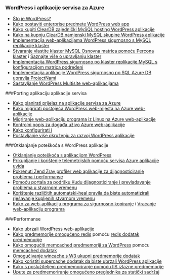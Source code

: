 
### <a name="wordpress-and-azure-app-service"></a>WordPress i aplikacije servisa za Azure
   
- [Što je WordPress?](https://wordpress.org/)
- [Kako postaviti enterprise predmete WordPress web app](../articles/app-service-web/web-sites-php-enterprise-wordpress.md)
- [Kako kupiti ClearDB zajednički MySQL hosting WordPress aplikacije](http://blog.syntaxc4.net/post/2012/12/03/provisioning-a-mysql-database-from-the-windows-azure-store.aspx)
- [Kako na kupnju ClearDB namjenski MySQL skupine WordPress aplikacije](https://azure.microsoft.com/blog/announcing-new-mysql-premium-tiers-from-cleardb/)
- [Implementacija web-aplikacijama WordPress sigurnosno s MySQL replikacije klaster](https://azure.microsoft.com/documentation/templates/wordpress-mysql-replication/)
- [Stvaranje vlastite klaster MySQL Osnovna matrica pomoću Percona klaster](https://azure.microsoft.com/documentation/templates/mysql-ha-pxc/) i [Saznajte više o upravljanju klaster](https://github.com/fanjeffrey/axiom.articles/tree/master/pxc)
- [Implementacija WordPress sigurnosno po klaster replikacije MySQL s konfiguracijom matrica podređeni](https://azure.microsoft.com/documentation/templates/mysql-replication/)
- [Implementacija aplikacije WordPress sigurnosno po SQL Azure DB upravlja ProjectNami](https://azure.microsoft.com/marketplace/partners/projectnami/projectnami/)
- [Sastavljanje WordPress Multisite web-aplikacijama](../articles/app-service-web/web-sites-php-convert-wordpress-multisite.md)


###<a name="porting-your-application-to-app-service"></a>Porting aplikaciju aplikacije servisa 
- [Kako planirati prijelaz na aplikacije servisa za Azure](https://azure.microsoft.com/blog/how-to-plan-your-migration-to-azure-websites/)
- [Kako migrirati postojeća WordPress web-mjesta na Azure web-aplikacije](https://sunithamk.wordpress.com/2013/11/06/migrate-your-existing-wordpress-site-to-windows-azure/)
- [Migriranje web-aplikaciju programa iz Linux na Azure web-aplikacije](https://www.movemetothecloud.net/LinuxMigration)
- [Kontrolni popis za događa uživo Azure web-aplikacije](https://sunithamk.wordpress.com/2015/10/27/azure-web-apps-basic-operations-checklist/)
- [Kako konfigurirati i](../articles/app-service-web/web-sites-php-configure.md)
- [Postavljanje više okruženju za razvoj WordPress aplikacije](../articles/app-service-web/app-service-web-staged-publishing-realworld-scenarios.md)

###<a name="troubleshooting-wordpress-application"></a>Otklanjanje poteškoća s WordPress aplikacije
- [Otklanjanje poteškoća s aplikacijom WordPress](https://sunithamk.wordpress.com/2014/09/04/wordpress-troubleshooting-techniques-on-azure-websites/)
- [Prikupljanje i korištenje telemetrijskih pomoću servisa Azure aplikacije uvida](https://azure.microsoft.com/blog/usage-analytics-for-wordpress-with-azure-app-insights/)
- [Pokrenuti Zend Zray profiler web aplikacije za dijagnosticiranje problema i performanse](https://sunithamk.wordpress.com/2015/08/04/profiling-php-application-on-azure-web-apps/)
- [Pomoću portala za podršku Kudu dijagnosticiranje i prevladavanje problema u stvarnom vremenu](https://sunithamk.wordpress.com/2015/11/04/diagnose-and-mitigate-issues-with-azure-web-apps-support-portal/)
- [Korištenje različitih automatski-heal pravila da biste automatizirali rješavanje kupljenih stvarnom vremenu](http://microsoftazurewebsitescheatsheet.info/#auto-heal)
- [Kako za web-aplikaciju programa za sigurnosno kopiranje](../articles/app-service-web/web-sites-backup.md) i [Vraćanje web-aplikaciju programa](../articles/app-service-web/web-sites-restore.md)

###<a name="performance"></a>Performanse
- [Kako ubrzali WordPress web-aplikacije](https://sunithamk.wordpress.com/2014/08/01/10-ways-to-speed-up-your-wordpress-site-on-azure-websites/)
- [Kako predmemorije omogućeno redis](../articles/redis-cache/cache-dotnet-how-to-use-azure-redis-cache.md) pomoću [redis dodatak predmemorije](https://wordpress.org/plugins/wp-redis/)
- [Kako omogućiti memcached predmemoriji za WordPress](../articles/app-service-web/web-sites-connect-to-redis-using-memcache-protocol.md) pomoću [memcached dodatak](https://wordpress.org/plugins/memcached/)
- [Omogućivanje wincache s W3 ukupni predmemorije dodatak](https://wordpress.org/plugins/w3-total-cache/)
- [Kako koristiti supercache dodatak da biste ubrzali WordPress aplikacije](http://ruslany.net/2008/12/speed-up-wordpress-on-iis-70/)
- [Kako s poslužiteljem predmemoriranje pomoću IIS izlazne predmemorije](http://blogs.msdn.com/b/brian_swan/archive/2011/06/08/performance-tuning-php-apps-on-windows-iis-with-output-caching.aspx)
- [Upute za predmemoriranje omogućeno preglednika za statički sadržaj](http://www.iis.net/configreference/system.webserver/staticcontent)
